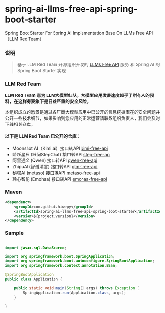 # spring-ai-llms-free-api-spring-boot-starter

Spring Boot Starter For Spring AI Implementation Base On LLMs Free API（LLM Red Team）

### 说明

 > 基于 LLM Red Team 开源组织开发的 [LLMs Free API](https://github.com/orgs/LLM-Red-Team/repositories?q=free-api) 服务 和 Spring AI 的 Spring Boot Starter 实现

### LLM Red Team

**LLM Red Team 意为 LLM大模型红队，大模型应用发展速度超乎了所有人的预料，在这样得表象下是日益严重的安全风险。**

本组织成立的愿景是通过各厂商大模型应用中已公开的信息挖掘潜在的安全问题并公开一些技术细节，如果影响到您应用的正常运营请联系组织负责人，我们会及时下线相关仓库。

#### 以下是 LLM Red Team 已公开的仓库：

- Moonshot AI（Kimi.ai）接口转API [kimi-free-api](https://github.com/LLM-Red-Team/kimi-free-api)
- 阶跃星辰 (跃问StepChat) 接口转API [step-free-api](https://github.com/LLM-Red-Team/step-free-api)
- 阿里通义 (Qwen) 接口转API [qwen-free-api](https://github.com/LLM-Red-Team/qwen-free-api)
- ZhipuAI (智谱清言) 接口转API [glm-free-api](https://github.com/LLM-Red-Team/glm-free-api)
- 秘塔AI (metaso) 接口转API [metaso-free-api](https://github.com/LLM-Red-Team/metaso-free-api)
- 聆心智能 (Emohaa) 接口转API [emohaa-free-api](https://github.com/LLM-Red-Team/emohaa-free-api)

### Maven

``` xml
<dependency>
	<groupId>com.github.hiwepy</groupId>
	<artifactId>spring-ai-llms-free-api-spring-boot-starter</artifactId>
	<version>${project.version}</version>
</dependency>
```

### Sample

```java

import javax.sql.DataSource;

import org.springframework.boot.SpringApplication;
import org.springframework.boot.autoconfigure.SpringBootApplication;
import org.springframework.context.annotation.Bean;

@SpringBootApplication
public class Application {
	
	public static void main(String[] args) throws Exception {
		SpringApplication.run(Application.class, args);
	}

}

```


